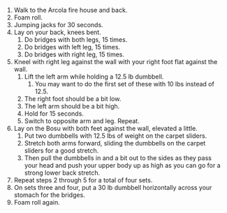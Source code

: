 1. Walk to the Arcola fire house and back.
2. Foam roll.
3. Jumping jacks for 30 seconds.
4. Lay on your back, knees bent.
	1. Do bridges with both legs, 15 times.
	2. Do bridges with left leg, 15 times.
	3. Do bridges with right leg, 15 times.
5. Kneel with right leg against the wall with your right foot flat against the wall.
	1. Lift the left arm while holding a 12.5 lb dumbbell.
		1. You may want to do the first set of these with 10 lbs instead of 12.5.
	2. The right foot should be a bit low.
	3. The left arm should be a bit high.
	4. Hold for 15 seconds.
	5. Switch to opposite arm and leg. Repeat.
6. Lay on the Bosu with both feet against the wall, elevated a little.
	1. Put two dumbbells with 12.5 lbs of weight on the carpet sliders.
	2. Stretch both arms forward, sliding the dumbbells on the carpet sliders for a good stretch.
	3. Then pull the dumbbells in and a bit out to the sides as they pass your head and push your upper body up as high as you can go for a strong lower back stretch.
7. Repeat steps 2 through 5 for a total of four sets.
8. On sets three and four, put a 30 lb dumbbell horizontally across your stomach for the bridges.
9. Foam roll again.
